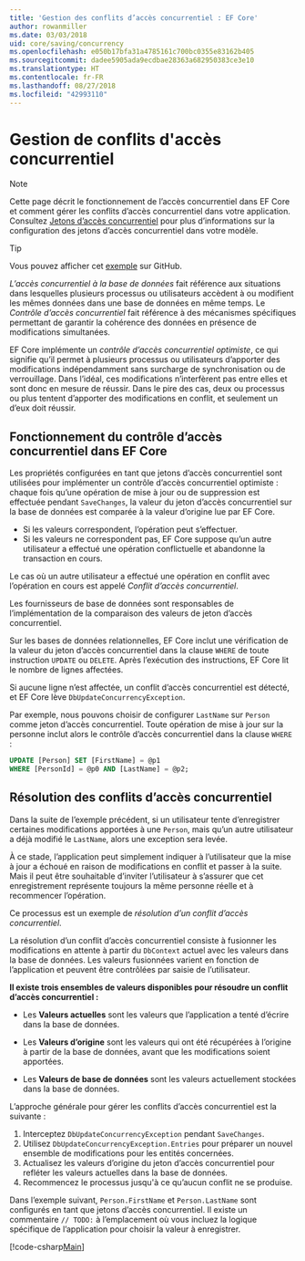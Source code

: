 ```yaml
---
title: 'Gestion des conflits d’accès concurrentiel : EF Core'
author: rowanmiller
ms.date: 03/03/2018
uid: core/saving/concurrency
ms.openlocfilehash: e050b17bfa31a4785161c700bc0355e83162b405
ms.sourcegitcommit: dadee5905ada9ecdbae28363a682950383ce3e10
ms.translationtype: HT
ms.contentlocale: fr-FR
ms.lasthandoff: 08/27/2018
ms.locfileid: "42993110"
---
```

# <a name="handling-concurrency-conflicts"></a>Gestion de conflits d'accès concurrentiel

> [!NOTE]
> Cette page décrit le fonctionnement de l’accès concurrentiel dans EF Core et comment gérer les conflits d’accès concurrentiel dans votre application. Consultez [Jetons d’accès concurrentiel](xref:core/modeling/concurrency) pour plus d’informations sur la configuration des jetons d’accès concurrentiel dans votre modèle.

> [!TIP]
> Vous pouvez afficher cet [exemple](https://github.com/aspnet/EntityFramework.Docs/tree/master/samples/core/Saving/Saving/Concurrency/) sur GitHub.

_L’accès concurrentiel à la base de données_ fait référence aux situations dans lesquelles plusieurs processus ou utilisateurs accèdent à ou modifient les mêmes données dans une base de données en même temps. Le _Contrôle d’accès concurrentiel_ fait référence à des mécanismes spécifiques permettant de garantir la cohérence des données en présence de modifications simultanées.

EF Core implémente un _contrôle d’accès concurrentiel optimiste_, ce qui signifie qu’il permet à plusieurs processus ou utilisateurs d’apporter des modifications indépendamment sans surcharge de synchronisation ou de verrouillage. Dans l’idéal, ces modifications n’interfèrent pas entre elles et sont donc en mesure de réussir. Dans le pire des cas, deux ou processus ou plus tentent d’apporter des modifications en conflit, et seulement un d’eux doit réussir.

## <a name="how-concurrency-control-works-in-ef-core"></a>Fonctionnement du contrôle d’accès concurrentiel dans EF Core

Les propriétés configurées en tant que jetons d’accès concurrentiel sont utilisées pour implémenter un contrôle d’accès concurrentiel optimiste : chaque fois qu’une opération de mise à jour ou de suppression est effectuée pendant `SaveChanges`, la valeur du jeton d’accès concurrentiel sur la base de données est comparée à la valeur d’origine lue par EF Core.

- Si les valeurs correspondent, l’opération peut s’effectuer.
- Si les valeurs ne correspondent pas, EF Core suppose qu’un autre utilisateur a effectué une opération conflictuelle et abandonne la transaction en cours.

Le cas où un autre utilisateur a effectué une opération en conflit avec l’opération en cours est appelé _Conflit d’accès concurrentiel_.

Les fournisseurs de base de données sont responsables de l’implémentation de la comparaison des valeurs de jeton d’accès concurrentiel.

Sur les bases de données relationnelles, EF Core inclut une vérification de la valeur du jeton d’accès concurrentiel dans la clause `WHERE` de toute instruction `UPDATE` ou `DELETE`. Après l’exécution des instructions, EF Core lit le nombre de lignes affectées.

Si aucune ligne n’est affectée, un conflit d’accès concurrentiel est détecté, et EF Core lève `DbUpdateConcurrencyException`.

Par exemple, nous pouvons choisir de configurer `LastName` sur `Person` comme jeton d’accès concurrentiel. Toute opération de mise à jour sur la personne inclut alors le contrôle d’accès concurrentiel dans la clause `WHERE` :

``` sql
UPDATE [Person] SET [FirstName] = @p1
WHERE [PersonId] = @p0 AND [LastName] = @p2;
```

## <a name="resolving-concurrency-conflicts"></a>Résolution des conflits d’accès concurrentiel

Dans la suite de l’exemple précédent, si un utilisateur tente d’enregistrer certaines modifications apportées à une `Person`, mais qu’un autre utilisateur a déjà modifié le `LastName`, alors une exception sera levée.

À ce stade, l’application peut simplement indiquer à l’utilisateur que la mise à jour a échoué en raison de modifications en conflit et passer à la suite. Mais il peut être souhaitable d’inviter l’utilisateur à s’assurer que cet enregistrement représente toujours la même personne réelle et à recommencer l’opération.

Ce processus est un exemple de _résolution d’un conflit d’accès concurrentiel_.

La résolution d’un conflit d’accès concurrentiel consiste à fusionner les modifications en attente à partir du `DbContext` actuel avec les valeurs dans la base de données. Les valeurs fusionnées varient en fonction de l’application et peuvent être contrôlées par saisie de l’utilisateur.

**Il existe trois ensembles de valeurs disponibles pour résoudre un conflit d’accès concurrentiel :**

* Les **Valeurs actuelles** sont les valeurs que l’application a tenté d’écrire dans la base de données.

* Les **Valeurs d’origine** sont les valeurs qui ont été récupérées à l’origine à partir de la base de données, avant que les modifications soient apportées.

* Les **Valeurs de base de données** sont les valeurs actuellement stockées dans la base de données.

L’approche générale pour gérer les conflits d’accès concurrentiel est la suivante :

1. Interceptez `DbUpdateConcurrencyException` pendant `SaveChanges`.
2. Utilisez `DbUpdateConcurrencyException.Entries` pour préparer un nouvel ensemble de modifications pour les entités concernées.
3. Actualisez les valeurs d’origine du jeton d’accès concurrentiel pour refléter les valeurs actuelles dans la base de données.
4. Recommencez le processus jusqu'à ce qu’aucun conflit ne se produise.

Dans l’exemple suivant, `Person.FirstName` et `Person.LastName` sont configurés en tant que jetons d’accès concurrentiel. Il existe un commentaire `// TODO:` à l’emplacement où vous incluez la logique spécifique de l’application pour choisir la valeur à enregistrer.

[!code-csharp[Main](../../../samples/core/Saving/Saving/Concurrency/Sample.cs?name=ConcurrencyHandlingCode&highlight=34-35)]
